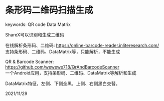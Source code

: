 # 条形码二维码扫描生成

keywords: QR code Data Matrix  

ShareX可以识别和生成二维码  

在线解析条形码、二维码: https://online-barcode-reader.inliteresearch.com/  
支持条形码、二维码、DataMatrix等，只能解析，不能生成  

QR & Barcode Scanner: https://github.com/wewewe718/QrAndBarcodeScanner  
一个Android应用，支持条形码、二维码、DataMatrix等解析和生成  

DataMatrix特征，左侧、下侧全黑，上侧、右侧黑白交替。  


2021/11/29  
